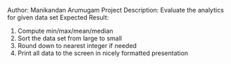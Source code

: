 Author: Manikandan Arumugam
Project Description: 
Evaluate the analytics for given data set 
Expected Result:
1. Compute min/max/mean/median 
2. Sort the data set from large to small
3. Round down to nearest integer if needed
4. Print all data to the screen in nicely formatted presentation
